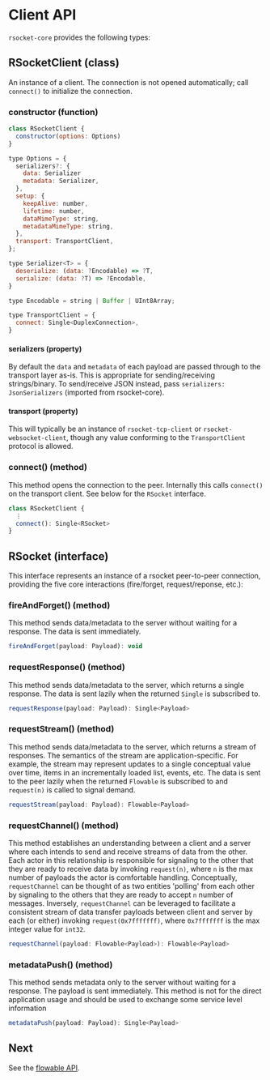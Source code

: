 # Client API

`rsocket-core` provides the following types:

## RSocketClient (class)

An instance of a client. The connection is not opened automatically; call
`connect()` to initialize the connection.


### constructor (function)

```javascript
class RSocketClient {
  constructor(options: Options)
}

type Options = {
  serializers?: {
    data: Serializer
    metadata: Serializer,
  },
  setup: {
    keepAlive: number,
    lifetime: number,
    dataMimeType: string,
    metadataMimeType: string,
  },
  transport: TransportClient,
};

type Serializer<T> = {
  deserialize: (data: ?Encodable) => ?T,
  serialize: (data: ?T) => ?Encodable,
}

type Encodable = string | Buffer | UInt8Array;

type TransportClient = {
  connect: Single<DuplexConnection>,
}
```

#### serializers (property)

By default the `data` and `metadata` of each payload are passed through to the
transport layer as-is. This is appropriate for sending/receiving strings/binary.
To send/receive JSON instead, pass `serializers: JsonSerializers` (imported from
rsocket-core).

#### transport (property)

This will typically be an instance of `rsocket-tcp-client` or
`rsocket-websocket-client`, though any value conforming to the `TransportClient`
protocol is allowed.

### connect() (method)

This method opens the connection to the peer. Internally this calls `connect()` on the
transport client. See below for the `RSocket` interface.

```javascript
class RSocketClient {
  ⋮
  connect(): Single<RSocket>
}
```

## RSocket (interface)

This interface represents an instance of a rsocket peer-to-peer connection, providing the five
core interactions (fire/forget, request/reponse, etc.):

### fireAndForget() (method)

This method sends data/metadata to the server without waiting for a response. The data is
sent immediately.

```javascript
fireAndForget(payload: Payload): void
```

### requestResponse() (method)

This method sends data/metadata to the server, which returns a single response. The data is
sent lazily when the returned `Single` is subscribed to.

```javascript
requestResponse(payload: Payload): Single<Payload>
```

### requestStream() (method)

This method sends data/metadata to the server, which returns a stream of responses. The semantics
of the stream are application-specific. For example, the stream may represent
updates to a single conceptual value over time, items in an incrementally loaded
list, events, etc. The data is sent to the peer lazily when the returned
`Flowable` is subscribed to and `request(n)` is called to signal demand.

```javascript
requestStream(payload: Payload): Flowable<Payload>
```

### requestChannel() (method)

This method establishes an understanding between a client and a server where each intends to send and receive streams of data from the other. Each actor in this relationship is responsible for signaling to the other that they are ready to receive data by invoking `request(n)`, where `n` is the max number of payloads the actor is comfortable handling. Conceptually, `requestChannel` can be thought of as two entities 'polling' from each other by signaling to the others that they are ready to accept `n` number of messages. Inversely, `requestChannel` can be leveraged to facilitate a consistent stream of data transfer payloads between client and server by each (or either) invoking `request(0x7fffffff)`, where `0x7fffffff` is the max integer value for `int32`.

```javascript
requestChannel(payload: Flowable<Payload>): Flowable<Payload>
```

### metadataPush() (method)

This method sends metadata only to the server without waiting for a response. The payload is
sent immediately. This method is not for the direct application usage and should be used to exchange some service level information 

```javascript
metadataPush(payload: Payload): Single<Payload>
```

## Next

See the [flowable API](./03-flowable-api.md).
